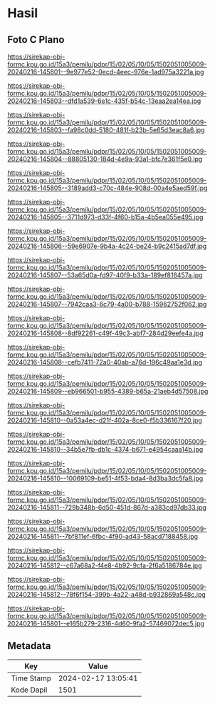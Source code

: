 # Hasil

## Foto C Plano

https://sirekap-obj-formc.kpu.go.id/15a3/pemilu/pdpr/15/02/05/10/05/1502051005009-20240216-145801--9e977e52-0ecd-4eec-976e-1ad975a3221a.jpg

https://sirekap-obj-formc.kpu.go.id/15a3/pemilu/pdpr/15/02/05/10/05/1502051005009-20240216-145803--dfd1a539-6e1c-435f-b54c-13eaa2ea14ea.jpg

https://sirekap-obj-formc.kpu.go.id/15a3/pemilu/pdpr/15/02/05/10/05/1502051005009-20240216-145803--fa98c0dd-5180-481f-b23b-5e65d3eac8a6.jpg

https://sirekap-obj-formc.kpu.go.id/15a3/pemilu/pdpr/15/02/05/10/05/1502051005009-20240216-145804--88805130-184d-4e9a-93a1-bfc7e361f5e0.jpg

https://sirekap-obj-formc.kpu.go.id/15a3/pemilu/pdpr/15/02/05/10/05/1502051005009-20240216-145805--3189add3-c70c-484e-908d-00a4e5aed59f.jpg

https://sirekap-obj-formc.kpu.go.id/15a3/pemilu/pdpr/15/02/05/10/05/1502051005009-20240216-145805--3711d973-d33f-4f60-b15a-4b5ea055e495.jpg

https://sirekap-obj-formc.kpu.go.id/15a3/pemilu/pdpr/15/02/05/10/05/1502051005009-20240216-145806--59e6907e-9b4a-4c24-be24-b9c2415ad7df.jpg

https://sirekap-obj-formc.kpu.go.id/15a3/pemilu/pdpr/15/02/05/10/05/1502051005009-20240216-145807--53a65d0a-fd97-40f9-b33a-189ef816457a.jpg

https://sirekap-obj-formc.kpu.go.id/15a3/pemilu/pdpr/15/02/05/10/05/1502051005009-20240216-145807--7942caa3-6c79-4a00-b788-15962752f062.jpg

https://sirekap-obj-formc.kpu.go.id/15a3/pemilu/pdpr/15/02/05/10/05/1502051005009-20240216-145808--8df92261-c49f-49c3-abf7-284d29eefe4a.jpg

https://sirekap-obj-formc.kpu.go.id/15a3/pemilu/pdpr/15/02/05/10/05/1502051005009-20240216-145808--cefb7411-72a0-40ab-a76d-196c49aa1e3d.jpg

https://sirekap-obj-formc.kpu.go.id/15a3/pemilu/pdpr/15/02/05/10/05/1502051005009-20240216-145809--eb966501-b955-4389-b65a-21aeb4d57508.jpg

https://sirekap-obj-formc.kpu.go.id/15a3/pemilu/pdpr/15/02/05/10/05/1502051005009-20240216-145810--0a53a4ec-d21f-402a-8ce0-f5b336167f20.jpg

https://sirekap-obj-formc.kpu.go.id/15a3/pemilu/pdpr/15/02/05/10/05/1502051005009-20240216-145810--34b5e7fb-db1c-4374-b671-e4954caaa14b.jpg

https://sirekap-obj-formc.kpu.go.id/15a3/pemilu/pdpr/15/02/05/10/05/1502051005009-20240216-145810--10069109-be51-4f53-bda4-8d3ba3dc5fa8.jpg

https://sirekap-obj-formc.kpu.go.id/15a3/pemilu/pdpr/15/02/05/10/05/1502051005009-20240216-145811--729b348b-6d50-451d-867d-a383cd97db33.jpg

https://sirekap-obj-formc.kpu.go.id/15a3/pemilu/pdpr/15/02/05/10/05/1502051005009-20240216-145811--7bf811ef-6fbc-4f90-ad43-58acd7188458.jpg

https://sirekap-obj-formc.kpu.go.id/15a3/pemilu/pdpr/15/02/05/10/05/1502051005009-20240216-145812--c67a68a2-f4e8-4b92-9cfa-2f6a5186784e.jpg

https://sirekap-obj-formc.kpu.go.id/15a3/pemilu/pdpr/15/02/05/10/05/1502051005009-20240216-145812--78f6f154-399b-4a22-a48d-b932869a548c.jpg

https://sirekap-obj-formc.kpu.go.id/15a3/pemilu/pdpr/15/02/05/10/05/1502051005009-20240216-145801--e165b279-2316-4d60-9fa2-57469072dec5.jpg


## Metadata

| Key        | Value               |
| ---------- | ------------------- |
| Time Stamp | 2024-02-17 13:05:41 |
| Kode Dapil | 1501                |



